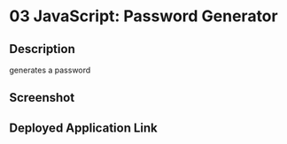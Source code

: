 # 03 JavaScript: Password Generator

## Description
generates a password 
## Screenshot

## Deployed Application Link
